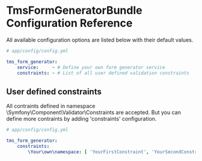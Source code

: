 TmsFormGeneratorBundle Configuration Reference
==============================================

All available configuration options are listed below with their default values.

``` yaml
# app/config/config.yml

tms_form_generator:
    service:     ~ # Define your own form generator service
    constraints: ~ # List of all user defined validation constraints
```

User defined constraints
------------------------

All contraints defined in namespace \Symfony\Component\Validator\Constraints are accepted.
But you can define more contraints by adding 'constraints' configuration.

``` yaml
# app/config/config.yml

tms_form_generator:
    constraints: 
        \Your\own\namespace: [ 'YourFirstConstraint', 'YourSecondConstraint' ]
```